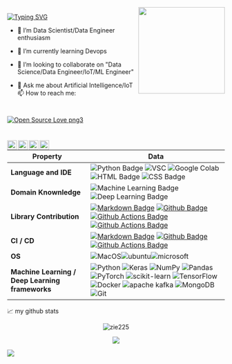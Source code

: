 <img align='right' src='https://user-images.githubusercontent.com/5713670/87202985-820dcb80-c2b6-11ea-9f56-7ec461c497c3.gif' width='200'>


[![Typing SVG](https://readme-typing-svg.herokuapp.com?font=Fira+Code&size=30&pause=1000&color=333FF7&background=6C4E5E00&center=true&vCenter=true&multiline=true&width=538&height=60&lines=Welcome+to+my+GitHub+profile)](https://git.io/typing-svg)

- 🔭 I’m Data Scientist/Data Engineer enthusiasm
- 🌱 I’m currently learning  Devops 

- 👯 I’m looking to collaborate on "Data Science/Data Engineer/IoT/ML Engineer"
- 💬 Ask me about  Artificial Intelligence/IoT
 📫 How to reach me: 
#
 [![Open Source Love png3](https://badges.frapsoft.com/os/v3/open-source.png?v=103)](https://github.com/ellerbrock/open-source-badges/)
#

                                                                                        
<a href="https://www.instagram.com/mczie225/">
  <img align="left" alt="Turkalp's Instagram" width="22px" src="https://raw.githubusercontent.com/hussainweb/hussainweb/main/icons/instagram.png" />
</a>
<a href="https://discord.gg/hamed225#1999">
  <img align="left" alt="Zie's Discord" width="22px" src="https://raw.githubusercontent.com/peterthehan/peterthehan/master/assets/discord.svg" />
</a>
<a href="https://twitter.com/coulibal_zie">
  <img align="left" alt="Zie | Twitter" width="22px" src="https://raw.githubusercontent.com/peterthehan/peterthehan/master/assets/twitter.svg" />
</a>
<a href="https://www.linkedin.com/in/zie-mamadou-coulibaly-a71112a6/">
  <img align="left" alt="Zie LinkedIN" width="22px" src="https://raw.githubusercontent.com/peterthehan/peterthehan/master/assets/linkedin.svg" />
</a>

#
<!--   my-skils -->

| Property                                        | Data                                                                                                                                                                                                                                                                                                                                                                                                                                                                                                                                                                                                                                                                                                                                                                                                                                                                                                                                                                                                                                                                                                                                                                                                                                                                                                                                                                                                                                                                                                                                                                                                                                                                                                                                                                                                            |
|-------------------------------------------------|-----------------------------------------------------------------------------------------------------------------------------------------------------------------------------------------------------------------------------------------------------------------------------------------------------------------------------------------------------------------------------------------------------------------------------------------------------------------------------------------------------------------------------------------------------------------------------------------------------------------------------------------------------------------------------------------------------------------------------------------------------------------------------------------------------------------------------------------------------------------------------------------------------------------------------------------------------------------------------------------------------------------------------------------------------------------------------------------------------------------------------------------------------------------------------------------------------------------------------------------------------------------------------------------------------------------------------------------------------------------------------------------------------------------------------------------------------------------------------------------------------------------------------------------------------------------------------------------------------------------------------------------------------------------------------------------------------------------------------------------------------------------------------------------------------------------|
| **Language and IDE**                              | ![Python Badge](https://img.shields.io/badge/-Python-3776AB?style=for-the-badge&logo=Python&logoColor=white) ![VSC](https://img.shields.io/badge/VSCode-0078D4?style=for-the-badge&logo=visual%20studio%20code&logoColor=white) ![Google Colab](https://img.shields.io/badge/Colab-F9AB00?style=for-the-badge&logo=googlecolab&color=525252) ![HTML Badge](https://img.shields.io/badge/-HTML-blue?style=for-the-badge) ![CSS Badge](https://img.shields.io/badge/-CSS-orange?style=for-the-badge)|
| **Domain Knownledge**                           | ![Machine Learning Badge](https://img.shields.io/badge/-Machine%20Learning-01D277?style=for-the-badge&logoColor=white) ![Deep Learning Badge](https://img.shields.io/badge/-Deep%20Learning-blue?style=for-the-badge)                                                                                                                                                                                                                                                                                                                                                                                                                                                                                                                                                                                                                                                                                                                                                                                                                                                                                                                                                                                                                                                                                 |
| **Library Contribution**                                      | [![Markdown Badge](https://img.shields.io/badge/ARM-Mango-brightgreen)](https://github.com/ARM-software/mango) [![Github Badge](https://img.shields.io/badge/Pingouin--9cf)](https://github.com/raphaelvallat/pingouin) [![Github Actions Badge](https://img.shields.io/badge/Pycaret--9cf)](https://github.com/pycaret/pycaret) [![Github Actions Badge](https://img.shields.io/badge/AutoViML-Auto_TS-9cf)](https://github.com/AutoViML/Auto_TS)                                                                                                                                                                                                                                                                                                                                                                                                                                                                                                                                                                                                                                                                                                                                                                                                                                                                                                                                                                                                                                                                                                                                                                                                                                                                                                                                                                                                                                                                                                                                                                                                                                                                                                                                                                                                                                                                                                                                                                                                              |
| **CI / CD**                                    | [![Markdown Badge](https://img.shields.io/badge/-Markdown-2088FF?style=flat&logo=Markdown&logoColor=white)](https://github.com/turkalpmd) [![Github Badge](https://img.shields.io/badge/-Github%20-2088FF?style=flat&logo=Github&logoColor=white)](https://github.com/turkalpmd) [![Github Actions Badge](https://img.shields.io/badge/-Git%20-2088FF?style=flat&logo=Git&logoColor=white)](https://github.com/turkalpmd)                                                                                                                                                                                                                                                                                                                                                                                                                                                                                                                                                                                                                                                                                                                                                                                                                                                                                                                                                                                                                                                                                                                                                                                                                                                                                                                                                                                                                                                                                                                                                                                                                                                                                                                                                                                                                                                                                                                                                                                                              |
| **OS**                                          | ![MacOS](https://img.shields.io/badge/mac%20os-000000?style=for-the-badge&logo=apple&logoColor=white)![ubuntu](https://img.shields.io/badge/Ubuntu-E95420?style=for-the-badge&logo=ubuntu&logoColor=white)![microsoft](https://img.shields.io/badge/Windows-0078D6?style=for-the-badge&logo=windows&logoColor=white)
| **Machine Learning / Deep Learning frameworks** | ![Python](https://img.shields.io/badge/python-3670A0?style=for-the-badge&logo=python&logoColor=ffdd54) ![Keras](https://img.shields.io/badge/Keras-%23D00000.svg?style=for-the-badge&logo=Keras&logoColor=white) ![NumPy](https://img.shields.io/badge/numpy-%23013243.svg?style=for-the-badge&logo=numpy&logoColor=white) ![Pandas](https://img.shields.io/badge/pandas-%23150458.svg?style=for-the-badge&logo=pandas&logoColor=white) ![PyTorch](https://img.shields.io/badge/PyTorch-%23EE4C2C.svg?style=for-the-badge&logo=PyTorch&logoColor=white) ![scikit-learn](https://img.shields.io/badge/scikit--learn-%23F7931E.svg?style=for-the-badge&logo=scikit-learn&logoColor=white) ![TensorFlow](https://img.shields.io/badge/TensorFlow-%23FF6F00.svg?style=for-the-badge&logo=TensorFlow&logoColor=white)![Docker](https://img.shields.io/badge/Docker-2CA5E0?style=for-the-badge&logo=docker&logoColor=white) ![apache kafka](https://img.shields.io/badge/Apache_Kafka-231F20?style=for-the-badge&logo=apache-kafka&logoColor=white) 	![MongoDB](https://img.shields.io/badge/MongoDB-%234ea94b.svg?style=for-the-badge&logo=mongodb&logoColor=white) ![Git](https://img.shields.io/badge/git-%23F05033.svg?style=for-the-badge&logo=git&logoColor=white)





📈 my github stats

<p align="center"> <img src="https://github-readme-stats.vercel.app/api?username=zie225&show_icons=true&theme=gotham" alt="zie225" />

<p align = "center"><img src = "https://github-readme-stats.vercel.app/api/top-langs/?username=zie225&layout=compact"/>



![](https://komarev.com/ghpvc/?username=zie225)
